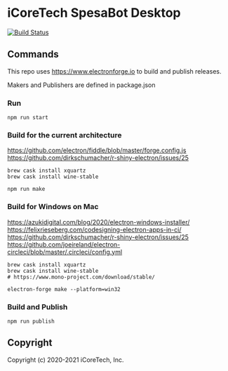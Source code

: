 # iCoreTech SpesaBot Desktop


[![Build Status](https://travis-ci.com/icoretech/spesabot-client.svg?branch=master&status=created)](https://travis-ci.com/icoretech/spesabot-client)

## Commands

This repo uses https://www.electronforge.io to build and publish releases.

Makers and Publishers are defined in package.json

### Run

```
npm run start
```

### Build for the current architecture

https://github.com/electron/fiddle/blob/master/forge.config.js
https://github.com/dirkschumacher/r-shiny-electron/issues/25

```
brew cask install xquartz
brew cask install wine-stable

npm run make
```

### Build for Windows on Mac

https://azukidigital.com/blog/2020/electron-windows-installer/
https://felixrieseberg.com/codesigning-electron-apps-in-ci/
https://github.com/dirkschumacher/r-shiny-electron/issues/25
https://github.com/joeireland/electron-circleci/blob/master/.circleci/config.yml

```
brew cask install xquartz
brew cask install wine-stable
# https://www.mono-project.com/download/stable/

electron-forge make --platform=win32
```

### Build and Publish

```
npm run publish
```

## Copyright

Copyright (c) 2020-2021 iCoreTech, Inc.
